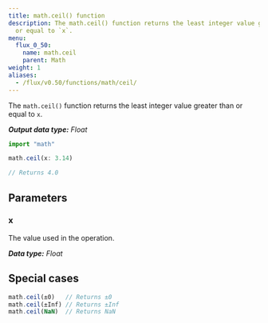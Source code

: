 ```yaml
---
title: math.ceil() function
description: The math.ceil() function returns the least integer value greater than
  or equal to `x`.
menu:
  flux_0_50:
    name: math.ceil
    parent: Math
weight: 1
aliases:
  - /flux/v0.50/functions/math/ceil/
---
```


The `math.ceil()` function returns the least integer value greater than or equal to `x`.

_**Output data type:** Float_

```js
import "math"

math.ceil(x: 3.14)

// Returns 4.0
```

## Parameters

### x
The value used in the operation.

_**Data type:** Float_

## Special cases
```js
math.ceil(±0)   // Returns ±0
math.ceil(±Inf) // Returns ±Inf
math.ceil(NaN)  // Returns NaN
```
